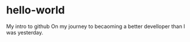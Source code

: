 # hello-world
My intro to github
On my journey to becaoming a better develloper than I was yesterday.
